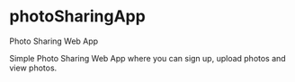 # photoSharingApp
Photo Sharing Web App

Simple Photo Sharing Web App where you can sign up, upload photos and view photos.
